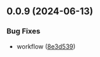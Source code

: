 ## 0.0.9 (2024-06-13)


### Bug Fixes

* workflow ([8e3d539](https://github.com/tiavina-mika/tiptap-parser/commit/8e3d5391964521f5b0366e9559b365470f78f1b9))

